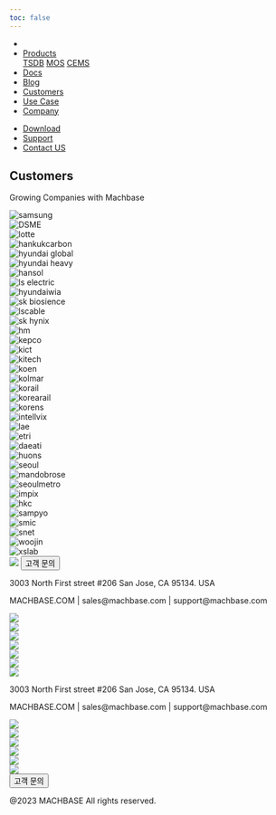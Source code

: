 ```yaml
---
toc: false
---
```


<head>
  <link rel="stylesheet" type="text/css" href="../css/common.css" />
  <link rel="stylesheet" type="text/css" href="../css/style.css" />
</head>
<body>
  <nav>
    <div class="homepage-menu-wrap">
      <div class="menu-left">
        <ul class="menu-left-ul">
          <li class="menu-logo">
            <a href="/kr/home"><img src="../img/logo_machbase.png" alt="" /></a>
          </li>
          <li class="menu-a products-menu-wrap" id="productsMenuWrap">
            <div>
              <a
                class="menu_active_border"
                id="menuActiveBorder"
                href="/kr/home/tsdb"
                >Products</a
              >
              <div class="dropdown" id="dropdown">
                <a class="dropdown-link" href="/kr/home/tsdb">TSDB</a>
                <a class="dropdown-link" href="/kr/home/mos">MOS</a>
                <a
                  class="dropdown-link"
                  href="https://www.cems.ai/"
                  target="_blank"
                  >CEMS</a
                >
              </div>
            </div>
          </li>
          <li class="menu-a"><a href="/">Docs</a></li>
          <li class="menu-a"><a href="/kr/home/blog">Blog</a></li>
          <li class="menu-a"><a href="/kr/home/customers">Customers</a></li>
          <li class="menu-a"><a href="/kr/home/usecase">Use Case</a></li>
          <li class="menu-a"><a href="/kr/home/company">Company</a></li>
        </ul>
      </div>
      <div class="menu-right">
        <ul class="menu-right-ul">
          <li class="menu-a"><a href="/kr/home/download">Download</a></li>
          <li class="menu-a">
            <a href="https://support.machbase.com/hc/en-us">Support</a>
          </li>
          <li class="menu-a"><a href="/kr/home/contactus">Contact US</a></li>
        </ul>
      </div>
    </div>
  </nav>
  <section class="customers_section0">
    <div>
      <h1 class="sub_page_title">Customers</h1>
      <p class="sub_page_titletext">Growing Companies with Machbase</p>
    </div>
  </section>
  <section class="section1 customers_section1">
    <div class="logo_wrap">
      <div class="usecase_logos" :style="{ 'flex-wrap': wrapStyle }">
        <div class="Usecase_logo intell">
          <img alt="samsung" src="../img/samsung.png" />
        </div>
        <div class="Usecase_logo dsme">
          <img alt="DSME" src="../img/DSME.png" />
        </div>
        <div class="Usecase_logo lotte">
          <img alt="lotte" src="../img/lotte_logo.png" />
        </div>
        <div class="Usecase_logo">
          <img alt="hankukcarbon" src="../img/hankukcarbon_logo.png" />
        </div>
      </div>
      <div class="usecase_logos">
        <div class="Usecase_logo">
          <img alt="hyundai global" src="../img/hyundai_global.png" />
        </div>
        <div class="Usecase_logo">
          <img alt="hyundai heavy" src="../img/hyundail_heavy.png" />
        </div>
        <div class="Usecase_logo hansol">
          <img alt="hansol" src="../img/hansol.png" />
        </div>
        <div class="Usecase_logo ls_electric">
          <img alt="ls electric" src="../img/LS-ELECTRIC.png" />
        </div>
      </div>
      <div class="usecase_logos">
        <div class="Usecase_logo wia">
          <img alt="hyundaiwia" src="../img/hyundaiwia.png" />
        </div>
        <div class="Usecase_logo sk_bio">
          <img alt="sk biosience" src="../img/sk_bioscience.png" />
        </div>
        <div class="Usecase_logo">
          <img alt="lscable" src="../img/lscable.png" />
        </div>
        <div class="Usecase_logo sk_hynix">
          <img alt="sk hynix" src="../img/SK-hynix_RGB_EN.png" />
        </div>
      </div>
      <div class="usecase_logos">
        <div class="Usecase_logo">
          <img alt="hm" src="../img/HM.png" />
        </div>
        <div class="Usecase_logo">
          <img alt="kepco" src="../img/kepco.png" />
        </div>
        <div class="Usecase_logo kict">
          <img alt="kict" src="../img/kict.png" />
        </div>
        <div class="Usecase_logo kitech">
          <img alt="kitech" src="../img/kitech.png" />
        </div>
      </div>
      <div class="usecase_logos">
        <div class="Usecase_logo">
          <img alt="koen" src="../img/koen.png" />
        </div>
        <div class="Usecase_logo">
          <img alt="kolmar" src="../img/kolmar.png" />
        </div>
        <div class="Usecase_logo">
          <img alt="korail" src="../img/korail.png" />
        </div>
        <div class="Usecase_logo korearail">
          <img alt="korearail" src="../img/korearail.png" />
        </div>
      </div>
      <div class="usecase_logos">
        <div class="Usecase_logo korens">
          <img alt="korens" src="../img/korens.png" />
        </div>
        <div class="Usecase_logo intell">
          <img alt="intellvix" src="../img/intellivix.jpg" />
        </div>
        <div class="Usecase_logo">
          <img alt="lae" src="../img/lae.png" />
        </div>
        <div class="Usecase_logo">
          <img alt="etri" src="../img/ETRI_logo.png" />
        </div>
      </div>
      <div class="usecase_logos">
        <div class="Usecase_logo">
          <img alt="daeati" src="../img/daeati.png" />
        </div>
        <div class="Usecase_logo">
          <img alt="huons" src="../img/huons.png" />
        </div>
        <div class="Usecase_logo">
          <img alt="seoul" src="../img/seoul.png" />
        </div>
        <div class="Usecase_logo">
          <img alt="mandobrose" src="../img/mandobrose_logo.png" />
        </div>
      </div>
      <div class="usecase_logos">
        <div class="Usecase_logo">
          <img alt="seoulmetro" src="../img/seoulmetro.png" />
        </div>
        <div class="Usecase_logo impix">
          <img alt="impix" src="../img/impix.png" />
        </div>
        <div class="Usecase_logo hkc">
          <img alt="hkc" src="../img/hkc.png" />
        </div>
        <div class="Usecase_logo sampyo">
          <img alt="sampyo" src="../img/smapyo.jpg" />
        </div>
      </div>
      <div class="usecase_logos">
        <div class="Usecase_logo smic">
          <img alt="smic" src="../img/SMIC_logo.png" />
        </div>
        <div class="Usecase_logo snet">
          <img alt="snet" src="../img/snet.png" />
        </div>
        <div class="Usecase_logo">
          <img alt="woojin" src="../img/woojin.png" />
        </div>
        <div class="Usecase_logo">
          <img alt="xslab" src="../img/xslab_logo.png" />
        </div>
      </div>
    </div>
  </section>
</body>
<footer>
  <div class="footer_inner">
    <div class="footer-logo">
      <img src="../img/machbase-logo-w.png" />
      <a href="/kr/home/contactus">
        <button class="contactus">고객 문의</button>
      </a>
    </div>
    <div>
      <p class="footertext">
        3003 North First street #206 San Jose, CA 95134. USA
      </p>
    </div>
    <div class="footer_box">
      <div class="footer_text">
        <p>MACHBASE.COM | sales@machbase.com | support@machbase.com</p>
        <p class="footer_margin_top"></p>
      </div>
      <div class="sns">
        <div>
          <a href="https://twitter.com/machbase" target="_blank"
            ><img class="sns-img" src="../img/twitter.png"
          /></a>
        </div>
        <div>
          <a href="https://github.com/machbase" target="_blank"
            ><img class="sns-img" src="../img/github.png"
          /></a>
        </div>
        <div>
          <a href="https://www.linkedin.com/company/machbase" target="_blank"
            ><img class="sns-img" src="../img/linkedin.png"
          /></a>
        </div>
        <div>
          <a href="https://www.facebook.com/MACHBASE/" target="_blank"
            ><img class="sns-img" src="../img/facebook.png"
          /></a>
        </div>
        <div>
          <a href="https://www.slideshare.net/machbase" target="_blank"
            ><img class="sns-img" src="../img/slideshare.png"
          /></a>
        </div>
        <div>
          <a href="https://blog.naver.com/machbasekr" target="_blank"
            ><img class="sns-img" src="../img/naver.png"
          /></a>
        </div>
      </div>
    </div>
  </div>
  <div class="footer_tablet_inner">
    <div class="logo">
      <img src="../img/machbase-logo-w.png" />
    </div>
    <div>
      <p class="footertext">
        3003 North First street #206 San Jose, CA 95134. USA
      </p>
    </div>
    <div class="footer_box">
      <div class="footer_text">
        <p>MACHBASE.COM | sales@machbase.com | support@machbase.com</p>
      </div>
      <div class="sns">
        <div>
          <a href="https://twitter.com/machbase" target="_blank"
            ><img class="sns-img" src="../img/twitter.png"
          /></a>
        </div>
        <div>
          <a href="https://github.com/machbase" target="_blank"
            ><img class="sns-img" src="../img/github.png"
          /></a>
        </div>
        <div>
          <a href="https://www.linkedin.com/company/machbase" target="_blank"
            ><img class="sns-img" src="../img/linkedin.png"
          /></a>
        </div>
        <div>
          <a href="https://www.facebook.com/MACHBASE/" target="_blank"
            ><img class="sns-img" src="../img/facebook.png"
          /></a>
        </div>
        <div>
          <a href="https://www.slideshare.net/machbase" target="_blank"
            ><img class="sns-img" src="../img/slideshare.png"
          /></a>
        </div>
        <div>
          <a href="https://blog.naver.com/machbasekr" target="_blank"
            ><img class="sns-img" src="../img/naver.png"
          /></a>
        </div>
      </div>
      <a href="/kr/home/contactus">
        <button class="contactus">고객 문의</button>
      </a>
    </div>
  </div>
  <div class="machbase_right">
    <p>@2023 MACHBASE All rights reserved.</p>
  </div>
</footer>
<script>
  //drop down menu
const productsMenuWrap = document.getElementById("productsMenuWrap");
const dropdown = document.getElementById("dropdown");
dropdown.style.display = "none";
productsMenuWrap.addEventListener("mouseover", function() {
  dropdown.style.display = "block";
});
productsMenuWrap.addEventListener("mouseout", function() {
  dropdown.style.display = "none";
});
</script>
